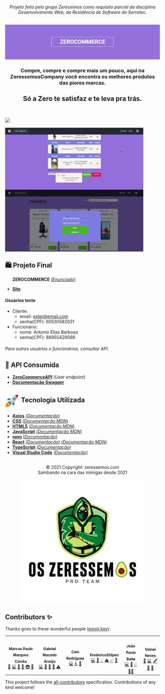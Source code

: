 <div align="center">
<i><h6>Projeto feito pelo grupo Zeréssimos como requisito parcial da disciplina Desenvolvimento Web, da Residência de Software do Serratec.</h6></i>
</div>

![](./public/assets/readme/top-logo-readme.jpg)
<!-- ALL-CONTRIBUTORS-BADGE:START - Do not remove or modify this section -->
<!--[![All Contributors](https://img.shields.io/badge/all_contributors-6-orange.svg?style=flat-square)](#contributors-)-->
<!-- ALL-CONTRIBUTORS-BADGE:END -->
  <p>
    <h3  align="center">
    Compre, compre e compre mais um pouco, aqui na ZeressemosCompany você encontra os melhores produtos das piores marcas.
    </h3>
  </p>
  <p>
    <h2 align="center">
    Só a Zero te satisfaz e te leva pra trás.
    </h2>
  </p> 
  </br>

![](./public/assets/gif/visaoGeral.gif)

<img width="450px" align="center" src="./public/assets/gif/loginCliente.gif">&nbsp;<img width="450px" align="center" src="./public/assets/gif/loginFuncionario.gif">
<br> 

## 🛍️    Projeto Final
&nbsp;&nbsp;&nbsp;&nbsp;&nbsp;&nbsp;**ZEROCOMMERCE**    [*(Enunciado)*](./public/assets/readme/enunciadoProjetoFinal.pdf)
 * [**Site**](https://zerocommerce-web.herokuapp.com/)

#### Usuários teste
* Cliente:
  - email: ester@email.com
  - senha(CPF): 60530582031
* Funcionário:
  - nome: Antonio Elias Barbosa
  - senha(CPF): 88955429088
###### *Para outros usuários e funcionários, consultar API.* 

## 🍃    API Consumida
 * [**ZeroCommerceAPI**](https://api-zerocommerce.herokuapp.com/)    (*Usar endpoint*)
 * [**Documentação Swagger**](https://api-zerocommerce.herokuapp.com/swagger-ui.html)

## <img height="45px" align="center" src="./public/assets/readme/stockrocketgif.gif">    Tecnologia Utilizada
- [**Axios**](https://www.npmjs.com/package/react-axios)    [(*Documentação*)](https://www.npmjs.com/package/react-axios)
- [**CSS**](https://www.w3.org/Style/CSS/)    [(*Documentação MDN*)](https://developer.mozilla.org/en-US/docs/Web/CSS/Reference)
- [**HTML5**](https://html.spec.whatwg.org/)    [(*Documentação MDN*)](https://developer.mozilla.org/pt-BR/docs/Web/HTML)
- [**JavaScript**](https://www.javascript.com/)    [(*Documentação MDN*)](https://developer.mozilla.org/pt-BR/docs/Web/JavaScript)
- [**npm**](https://www.npmjs.com/)    [(*Documentação*)](https://docs.npmjs.com/)
- [**React**](https://pt-br.reactjs.org/)    [*(Documentação)*](https://pt-br.reactjs.org/docs/getting-started.html)    [(*Documentação MDN*)](https://developer.mozilla.org/pt-BR/docs/Learn/Tools_and_testing/Client-side_JavaScript_frameworks/React_getting_started)
- [**TypeScript**](https://www.typescriptlang.org/)    [*(Documentação)*](https://www.typescriptlang.org/docs/)
- [**Visual Studio Code**](https://code.visualstudio.com/)    [*(Documentação)*](https://code.visualstudio.com/docs)
<br> 
<div align="center">
© 2021 Copyright: zeressemos.com
</div>
<div align="center">
Sambando na cara das inimigas desde 2021
</div>
</br>
<div align="center">
  <img height="400px" src="./public/assets/readme/osZeressemosProTeam.png"> 
</div>

## Contributors ✨
Thanks goes to these wonderful people ([emoji key](https://allcontributors.org/docs/en/emoji-key)):

<!-- ALL-CONTRIBUTORS-LIST:START - Do not remove or modify this section -->
<!-- prettier-ignore-start -->
<!-- markdownlint-disable -->
<table>
  <tr>
    <td align="center"><a href="http://linktr.ee/marcos_barker"><img src="https://avatars.githubusercontent.com/u/57602117?v=4?s=100" width="100px;" alt=""/><br /><sub><b>Marcos Paulo Marques Corrêa </b></sub></a><br /><a href="https://github.com/OsZeressemos/zeroCommerce/issues?q=author%3Amarcosbarker" title="Bug reports">🐛</a> <a href="https://github.com/OsZeressemos/zeroCommerce/commits?author=marcosbarker" title="Code">💻</a> <a href="https://github.com/OsZeressemos/zeroCommerce/commits?author=marcosbarker" title="Documentation">📖</a> <a href="#tool-marcosbarker" title="Tools">🔧</a> <a href="#infra-marcosbarker" title="Infrastructure (Hosting, Build-Tools, etc)">🚇</a> <a href="#userTesting-marcosbarker" title="User Testing">📓</a></td>
    <td align="center"><a href="https://www.linkedin.com/in/gabriel-macedo-ara%C3%BAjo-951603165/"><img src="https://avatars.githubusercontent.com/u/79328112?v=4?s=100" width="100px;" alt=""/><br /><sub><b>Gabriel Macedo Araújo</b></sub></a><br /><a href="https://github.com/OsZeressemos/zeroCommerce/commits?author=M4G1Ck" title="Code">💻</a> <a href="#design-M4G1Ck" title="Design">🎨</a> <a href="#ideas-M4G1Ck" title="Ideas, Planning, & Feedback">🤔</a> <a href="#maintenance-M4G1Ck" title="Maintenance">🚧</a> <a href="https://github.com/OsZeressemos/zeroCommerce/commits?author=M4G1Ck" title="Tests">⚠️</a></td>
    <td align="center"><a href="https://github.com/raiocodrigues"><img src="https://avatars.githubusercontent.com/u/82115790?v=4?s=100" width="100px;" alt=""/><br /><sub><b>Caio Rodrigues</b></sub></a><br /><a href="https://github.com/OsZeressemos/zeroCommerce/commits?author=raiocodrigues" title="Code">💻</a> <a href="#a11y-raiocodrigues" title="Accessibility">️️️️♿️</a> <a href="#data-raiocodrigues" title="Data">🔣</a></td>
    <td align="center"><a href="https://github.com/FredericoStilpen"><img src="https://avatars.githubusercontent.com/u/82114348?v=4?s=100" width="100px;" alt=""/><br /><sub><b>FredericoStilpen</b></sub></a><br /><a href="https://github.com/OsZeressemos/zeroCommerce/commits?author=FredericoStilpen" title="Code">💻</a> <a href="https://github.com/OsZeressemos/zeroCommerce/commits?author=FredericoStilpen" title="Documentation">📖</a> <a href="#example-FredericoStilpen" title="Examples">💡</a> <a href="https://github.com/OsZeressemos/zeroCommerce/commits?author=FredericoStilpen" title="Tests">⚠️</a> <a href="#tutorial-FredericoStilpen" title="Tutorials">✅</a> <a href="#ideas-FredericoStilpen" title="Ideas, Planning, & Feedback">🤔</a></td>
    <td align="center"><a href="https://github.com/JpBade"><img src="https://avatars.githubusercontent.com/u/82114843?v=4?s=100" width="100px;" alt=""/><br /><sub><b>João Paulo Bade</b></sub></a><br /><a href="https://github.com/OsZeressemos/zeroCommerce/commits?author=JpBade" title="Code">💻</a> <a href="#ideas-JpBade" title="Ideas, Planning, & Feedback">🤔</a> <a href="#example-JpBade" title="Examples">💡</a> <a href="#mentoring-JpBade" title="Mentoring">🧑‍🏫</a></td>
    <td align="center"><a href="http://linktr.ee/volneineves"><img src="https://avatars.githubusercontent.com/u/82004090?v=4?s=100" width="100px;" alt=""/><br /><sub><b>Volnei Neves</b></sub></a><br /><a href="https://github.com/OsZeressemos/zeroCommerce/issues?q=author%3AVolneineves" title="Bug reports">🐛</a> <a href="https://github.com/OsZeressemos/zeroCommerce/commits?author=Volneineves" title="Code">💻</a> <a href="#content-Volneineves" title="Content">🖋</a> <a href="https://github.com/OsZeressemos/zeroCommerce/commits?author=Volneineves" title="Documentation">📖</a> <a href="#projectManagement-Volneineves" title="Project Management">📆</a></td>
  </tr>
</table>

<!-- markdownlint-restore -->
<!-- prettier-ignore-end -->

<!-- ALL-CONTRIBUTORS-LIST:END -->

This project follows the [all-contributors](https://github.com/all-contributors/all-contributors) specification. Contributions of any kind welcome!
